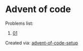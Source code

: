 # Advent of code
Problems list:
1. [01](https://github.com/chazdnato/aoc/blob/main/2024/src/01.py)

Created via: [advent-of-code-setup](https://github.com/tomfran/advent-of-code-setup)
